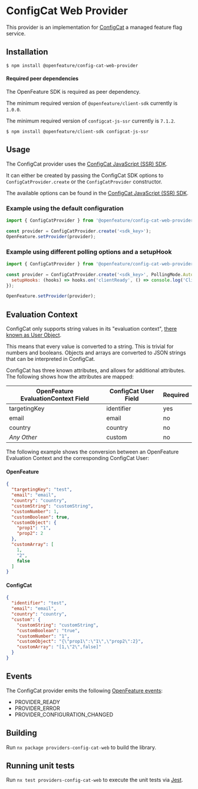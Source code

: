 # ConfigCat Web Provider

This provider is an implementation for [ConfigCat](https://configcat.com) a managed feature flag service.

## Installation

```
$ npm install @openfeature/config-cat-web-provider
```

#### Required peer dependencies

The OpenFeature SDK is required as peer dependency.

The minimum required version of `@openfeature/client-sdk` currently is `1.0.0`.

The minimum required version of `configcat-js-ssr` currently is `7.1.2`.

```
$ npm install @openfeature/client-sdk configcat-js-ssr
```

## Usage

The ConfigCat provider uses the [ConfigCat JavaScript (SSR) SDK](https://configcat.com/docs/sdk-reference/js-ssr/).

It can either be created by passing the ConfigCat SDK options to ```ConfigCatProvider.create``` or
the ```ConfigCatProvider``` constructor.

The available options can be found in the [ConfigCat JavaScript (SSR) SDK](https://configcat.com/docs/sdk-reference/js-ssr/).

### Example using the default configuration

```javascript
import { ConfigCatProvider } from '@openfeature/config-cat-web-provider';

const provider = ConfigCatProvider.create('<sdk_key>');
OpenFeature.setProvider(provider);
```

### Example using different polling options and a setupHook

```javascript
import { ConfigCatProvider } from '@openfeature/config-cat-web-provider';

const provider = ConfigCatProvider.create('<sdk_key>', PollingMode.AutoPoll, {
  setupHooks: (hooks) => hooks.on('clientReady', () => console.log('Client is ready!')),
});

OpenFeature.setProvider(provider);
```

## Evaluation Context

ConfigCat only supports string values in its "evaluation
context", [there known as User Object](https://configcat.com/docs/advanced/user-object/).

This means that every value is converted to a string. This is trivial for numbers and booleans. Objects and arrays are
converted to JSON strings that can be interpreted in ConfigCat.

ConfigCat has three known attributes, and allows for additional attributes.
The following shows how the attributes are mapped:

| OpenFeature EvaluationContext Field | ConfigCat User Field | Required |
|-------------------------------------|----------------------|----------|
| targetingKey                        | identifier           | yes      |
| email                               | email                | no       |
| country                             | country              | no       |
| _Any Other_                         | custom               | no       |

The following example shows the conversion between an OpenFeature Evaluation Context and the corresponding ConfigCat
User:

#### OpenFeature

```json
{
  "targetingKey": "test",
  "email": "email",
  "country": "country",
  "customString": "customString",
  "customNumber": 1,
  "customBoolean": true,
  "customObject": {
    "prop1": "1",
    "prop2": 2
  },
  "customArray": [
    1,
    "2",
    false
  ]
}
```

#### ConfigCat

```json
{
  "identifier": "test",
  "email": "email",
  "country": "country",
  "custom": {
    "customString": "customString",
    "customBoolean": "true",
    "customNumber": "1",
    "customObject": "{\"prop1\":\"1\",\"prop2\":2}",
    "customArray": "[1,\"2\",false]"
  }
}
```

## Events

The ConfigCat provider emits the
following [OpenFeature events](https://openfeature.dev/specification/types#provider-events):

- PROVIDER_READY
- PROVIDER_ERROR
- PROVIDER_CONFIGURATION_CHANGED

## Building

Run `nx package providers-config-cat-web` to build the library.

## Running unit tests

Run `nx test providers-config-cat-web` to execute the unit tests via [Jest](https://jestjs.io).
